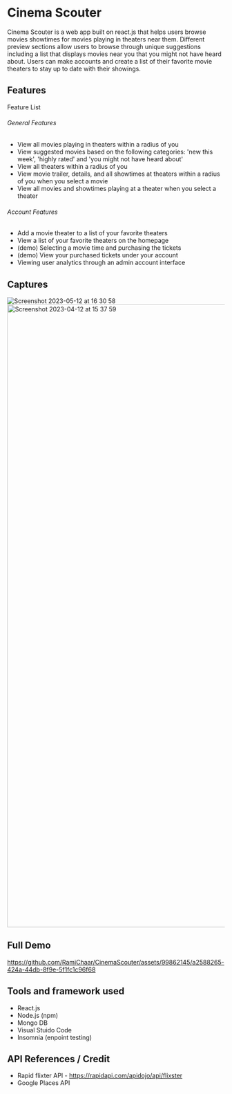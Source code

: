 # Cinema Scouter

Cinema Scouter is a web app built on react.js that helps users browse movies showtimes for movies playing in theaters near them. Different preview sections allow users to browse through unique suggestions including a list that displays movies near you that you might not have heard about. Users can make accounts and create a list of their favorite movie theaters to stay up to date with their showings.

## Features

Feature List 

###### General Features

- View all movies playing in theaters within a radius of you
- View suggested movies based on the following categories: 'new this week', 'highly rated' and 'you might not have heard about'
- View all theaters within a radius of you
- View movie trailer, details, and all showtimes at theaters within a radius of you when you select a movie
- View all movies and showtimes playing at a theater when you select a theater

###### Account Features

- Add a movie theater to a list of your favorite theaters
- View a list of your favorite theaters on the homepage
- (demo) Selecting a movie time and purchasing the tickets
- (demo) View your purchased tickets under your account
- Viewing user analytics through an admin account interface

## Captures
![Screenshot 2023-05-12 at 16 30 58](https://github.com/RamiChaar/CinemaScouter/assets/99862145/1db92347-6f12-44d7-97dd-bd3f8b00efba)
<img width="1440" alt="Screenshot 2023-04-12 at 15 37 59" src="https://user-images.githubusercontent.com/99862145/231601690-ab3f6321-7a8a-403b-bf90-51c725bf1ca6.png">

## Full Demo

https://github.com/RamiChaar/CinemaScouter/assets/99862145/a2588265-424a-44db-8f9e-5f1fc1c96f68


## Tools and framework used

- React.js
- Node.js (npm)
- Mongo DB
- Visual Stuido Code
- Insomnia (enpoint testing)

## API References / Credit

- Rapid flixter API - https://rapidapi.com/apidojo/api/flixster
- Google Places API
